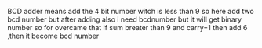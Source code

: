 BCD adder means add the 4 bit number witch is less than 9 so here add two bcd number but after adding also i need bcdnumber but it will get binary number so for overcame that if sum breater than 9 and carry=1 then add 6 ,then it become bcd number 
